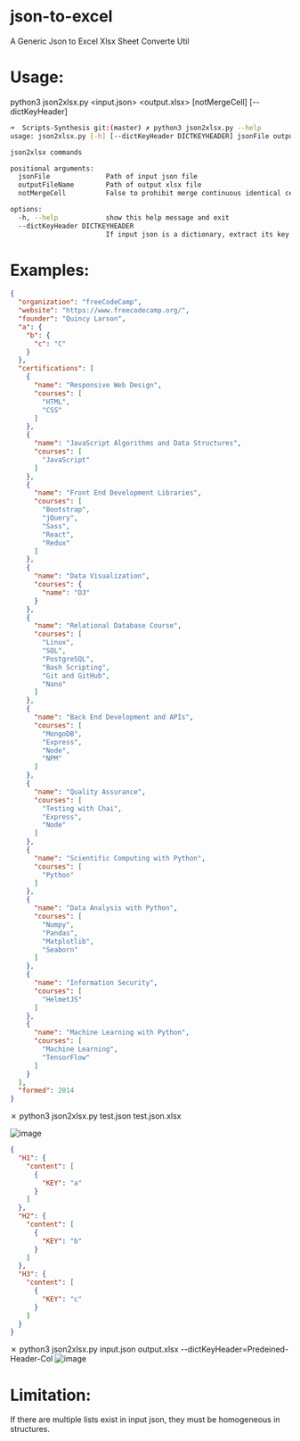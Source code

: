 # json-to-excel
  A Generic Json to Excel Xlsx Sheet Converte Util

# Usage:
python3 json2xlsx.py <input.json> <output.xlsx> [notMergeCell] [--dictKeyHeader]
  
```sh
➜  Scripts-Synthesis git:(master) ✗ python3 json2xlsx.py --help
usage: json2xlsx.py [-h] [--dictKeyHeader DICTKEYHEADER] jsonFile outputFileName

json2xlsx commands

positional arguments:
  jsonFile              Path of input json file
  outputFileName        Path of output xlsx file
  notMergeCell          False to prohibit merge continuous identical cell vertically

options:
  -h, --help            show this help message and exit
  --dictKeyHeader DICTKEYHEADER
                        If input json is a dictionary, extract its key as content of specified header column
```

# Examples:
```json
{
  "organization": "freeCodeCamp",
  "website": "https://www.freecodecamp.org/",
  "founder": "Quincy Larson",
  "a": {
    "b": {
      "c": "C"
    }
  },
  "certifications": [
    {
      "name": "Responsive Web Design",
      "courses": [
        "HTML",
        "CSS"
      ]
    },
    {
      "name": "JavaScript Algorithms and Data Structures",
      "courses": [
        "JavaScript"
      ]
    },
    {
      "name": "Front End Development Libraries",
      "courses": [
        "Bootstrap",
        "jQuery",
        "Sass",
        "React",
        "Redux"
      ]
    },
    {
      "name": "Data Visualization",
      "courses": {
        "name": "D3"
      }
    },
    {
      "name": "Relational Database Course",
      "courses": [
        "Linux",
        "SQL",
        "PostgreSQL",
        "Bash Scripting",
        "Git and GitHub",
        "Nano"
      ]
    },
    {
      "name": "Back End Development and APIs",
      "courses": [
        "MongoDB",
        "Express",
        "Node",
        "NPM"
      ]
    },
    {
      "name": "Quality Assurance",
      "courses": [
        "Testing with Chai",
        "Express",
        "Node"
      ]
    },
    {
      "name": "Scientific Computing with Python",
      "courses": [
        "Python"
      ]
    },
    {
      "name": "Data Analysis with Python",
      "courses": [
        "Numpy",
        "Pandas",
        "Matplotlib",
        "Seaborn"
      ]
    },
    {
      "name": "Information Security",
      "courses": [
        "HelmetJS"
      ]
    },
    {
      "name": "Machine Learning with Python",
      "courses": [
        "Machine Learning",
        "TensorFlow"
      ]
    }
  ],
  "formed": 2014
}
```
✗ python3 json2xlsx.py test.json test.json.xlsx

![image](https://github.com/user-attachments/assets/a903363a-14b2-4ad9-84ba-abb091bcbd65)




```json
{
  "H1": {
    "content": [
      {
        "KEY": "a"
      }
    ]
  },
  "H2": {
    "content": [
      {
        "KEY": "b"
      }
    ]
  },
  "H3": {
    "content": [
      {
        "KEY": "c"
      }
    ]
  }
}
```
✗ python3 json2xlsx.py input.json output.xlsx --dictKeyHeader=Predeined-Header-Col
![image](https://github.com/user-attachments/assets/e30885b8-bf93-4127-b334-38f83eb0f694)

# Limitation:
If there are multiple lists exist in input json, they must be homogeneous in structures.



